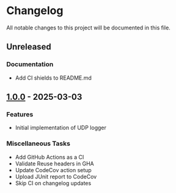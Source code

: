 <!--
SPDX-FileCopyrightText: 2025 Łukasz Niemier <#@hauleth.dev>

SPDX-License-Identifier: Apache-2.0
-->

# Changelog

All notable changes to this project will be documented in this file.

## Unreleased

### Documentation

- Add CI shields to README.md

## [1.0.0](https://github.com/hauleth/logger_udp/tree/v1.0.0) - 2025-03-03

### Features

- Initial implementation of UDP logger

### Miscellaneous Tasks

- Add GitHub Actions as a CI
- Validate Reuse headers in GHA
- Update CodeCov action setup
- Upload JUnit report to CodeCov
- Skip CI on changelog updates

<!-- generated by git-cliff -->
